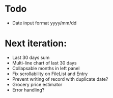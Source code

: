 # Todo
- Date input format yyyy/mm/dd

# Next iteration:
- Last 30 days sum
- Multi-line chart of last 30 days
- Collapsable months in left panel
- Fix scrollability on FileList and Entry
- Prevent writing of record with duplicate date?
- Grocery price estimator
- Error handling?